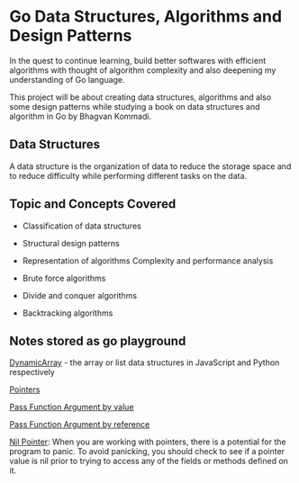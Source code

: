 # Go Data Structures, Algorithms and Design Patterns

In the quest to continue learning, build better softwares with efficient algorithms with thought of algorithm complexity and also deepening my understanding of Go language.

This project will be about creating data structures, algorithms and also some design patterns while studying a book on data structures and algorithm in Go by Bhagvan Kommadi.


## Data Structures

A data structure is the organization of data to reduce the storage space and to reduce difficulty while performing different tasks on the data.

## Topic and Concepts Covered

- Classification of data structures

- Structural design patterns

- Representation of algorithms
Complexity and performance analysis

- Brute force algorithms

- Divide and conquer algorithms

- Backtracking algorithms

## Notes stored as go playground

[DynamicArray](https://play.golang.org/p/G2T4D6Ybs1D) - the array or list data structures in JavaScript and Python respectively 

[Pointers](https://play.golang.org/p/H7MoIWffzGD)

[Pass Function Argument by value](https://play.golang.org/p/tJwjuZupz25)

[Pass Function Argument by reference](https://play.golang.org/p/fB3xZ814Axi)

[Nil Pointer](https://play.golang.org/p/l3D3LqKnh8H): When you are working with pointers, there is a potential for the program to panic. To avoid panicking, you should check to see if a pointer value is nil prior to trying to access any of the fields or methods defined on it.
